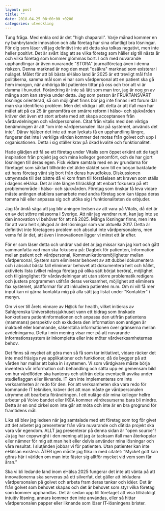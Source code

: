 ```yaml
---
layout: post
title: ""
date: 2018-04-25 08:00:00 +0200
categories: utveckling
---
```

Tung fråga. Med enkla ord är det "high chaparall". Varje månad kommer en ny banbrytande innovation och alla företag har sina ofantligt bra lösningar. För dig som läser vill jag definitivt inte att detta ska tolkas negativt, men inte heller positivt. Det är svårt idag att se vilka företag som håller sig till nästa år och vilka företag som kommer glömmas bort. I och med nuvarande upphandlingar är även nuvarande "STORA" journalföretag även i denna riskzon. Denna marknad är nog den mest "osäkra" marknad som existerar i nuläget. Målet för att bli bästa eHälso land år 2025 är ett trevligt mål från politikerna, samma mål som vi har som vårdpersonal att en patient ska gå hem imorgon, när anhöriga likt patienten tittar på oss och tror att vi är dumma i huvudet. Förändring är inte så lätt som man tror, jag är nog en av många som kan stryka under detta. Jag som person är FRUKTANSVÄRT lösnings orienterad, så om möjlighet finns bör jag inte finnas i ett forum där man ska identifiera problem. Men det viktiga i allt detta är att ifall man har målet att på ca 25 år genomföra en smärre reform i hälso- och sjukvården kräver det även ett stort arbete med att skapa acceptansen från vårdavdelningen och vårdpersonalen. Citat från vitalis med den viktiga benämningen är att "om inte vårdpersonalen litar på systemet, används det inte". Därav hjälper det inte att man lyckats få en upphandling längre, fungerar det inte i verkliga vården kommer det motas från golvet och upp i organisationen. Detta i sig ställer krav på ökad kvalité och funktionalitet.

Hade glädjen att få se ett företag under Vitalis som öppet erkänt att de tagit inspiration från projekt jag och mina kollegor genomfört, och de har gjort lösningen till deras egen. Fick vidare samtala med en av grundarna för företaget som såklart tillhörde det äldre släktet som till en början baktalade att hans företag vänt sig bort från deras huvudfokus. Diskussionen utmynnade till det bättre då vi kom fram till förståelsen att kraven som ställs i dagens eHälsa. Det är inte längre tillräckligt att enbart fokusera på ett problemområde i hälso- och sjukvården. Företag som önskar få leva vidare måste antingen etablera samarbete med andra företag som kan täppa deras tomma hål eller anpassa sig och utöka sig i funktionaliteten de erbjuder.

Jag får ändå säga att jag blir aningen ledsen av att vara på Vitalis, då det är en av det större mässorna i Sverige. Att när jag vandrar runt, kan jag inte se den innovation vi behöver för att nå 2025. Många lösningar finns, men inte för att vara helt självgod är det lösningar som var aktuella 2017. Detta är definitivt inte företagens problem och absolut inte vårdpersonalens, men vems fel är det, att även i innovationen ligger vi minst ett år efter.

För er som läser detta och undrar vad det är jag missar kan jag kort och gått sammanfatta vad man ska fokusera på: Dagbok för patienten, Information mellan patient och vårdpersonal, Kommunikationsmöjligheter mellan vårdpersonal, System som eliminerar behovet av att dubbel dokumentera och i absolut bästa fall eliminerar behovet att dokumentera helt och hållet, aktivitets lista (vilket många företag på olika sätt börjat beröra), möjlighet och tillgänglighet för vårdavdelningar att utan större problematik redigera och justera programmen utifrån deras verksamhet, möjlighet att eliminera fax systemet, plattformar för att inkludera patienten m.m. Om ni vill få mer input kan ni gärna kontakta mig på alla sätt jag listat under "Kontakter" i menyn.

Om vi ser till årets vinnare av H@ck for health, vilket initieras av Sahlgrenska Universitetssjukhuset vann ett bidrag som önskade konkretisera patientinformationen och anpassa den utifrån patientens (mammans) perspektiv och exkludera den information som antigen är inaktuell eller kommande, säkerställa informationen över gränserna mellan avdelningarna. Detta i min mening visar mer på att nuvarande informationssystem är inkompletta eller inte möter vårdverksamheternas behov.

Det finns så mycket att göra men så få som tar initiativet, vidare räcker det inte med fräsiga nya applikationer och funktioner, då de bygger på att vården har mallar att baka in i systemen. Vi som vårdgivare måste börja inventera vår information och behandling och sätta upp en gemensam bild om hur vårdflöden ska hanteras och utifrån detta eventuellt avvika under studieflaggan eller liknande. IT kan inte implementeras om inte verksamheten är redo för den. För att verksamheten ska vara redo för kommande IT tekniken, kräver det att man måste ge vårdpersonalen utrymme att bearbeta förändringen. I ett nuläge där mina kollegor hellre arbetar på Volvo bandet eller IKEA kommer vårdresurserna bara bli mindre. Detta är en ond cirkel som inte går att möta och inte är en bra grogrund för framtidens mål.

Lika så blev jag ledsen när jag samtalade med ett företag som tog för givet att det arbetet jag presenterar från våra nuvarande och dåtida projekt ska vara vår egendom. ALLT jag presenterar på denna sidan är "open source"! Ja jag har copywright i den mening att jag är tacksam ifall man återkopplar eller nämner för mig att man helt eller delvis använder mina lösningar och våra resultat. I slutänden jobbar vi för patienten. Utan patienter kan inte eHälsan existera. ÅTER igen måste jag flika in med citatet: ”Mycket gott kan göras här i världen om man inte fäster sig alltför mycket vid vem som får äran.”

Ska vi bli ledande land inom eHälsa 2025 fungerar det inte att vänta på att innovationerna ska serveras på ett silverfat, det gäller att inkludera vårdpersonalen på golvet och arbeta fram deras tankar och idéer. Det är från golvet som behovet skapas och det är behovet som styr vilka företag som kommer upphandlas. Det är sedan upp till företaget att visa tillräckligt intuitiv lösning, annars kommer den inte användas, eller så hittar vårdpersonalen papper eller liknande som löser IT-lösningens brister.